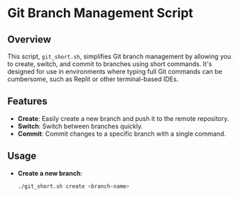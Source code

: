 # Git Branch Management Script

## Overview
This script, `git_short.sh`, simplifies Git branch management by allowing you to create, switch, and commit to branches using short commands. It's designed for use in environments where typing full Git commands can be cumbersome, such as Replit or other terminal-based IDEs.

## Features
- **Create**: Easily create a new branch and push it to the remote repository.
- **Switch**: Switch between branches quickly.
- **Commit**: Commit changes to a specific branch with a single command.

## Usage
- **Create a new branch**:
  ```bash
  ./git_short.sh create <branch-name>
